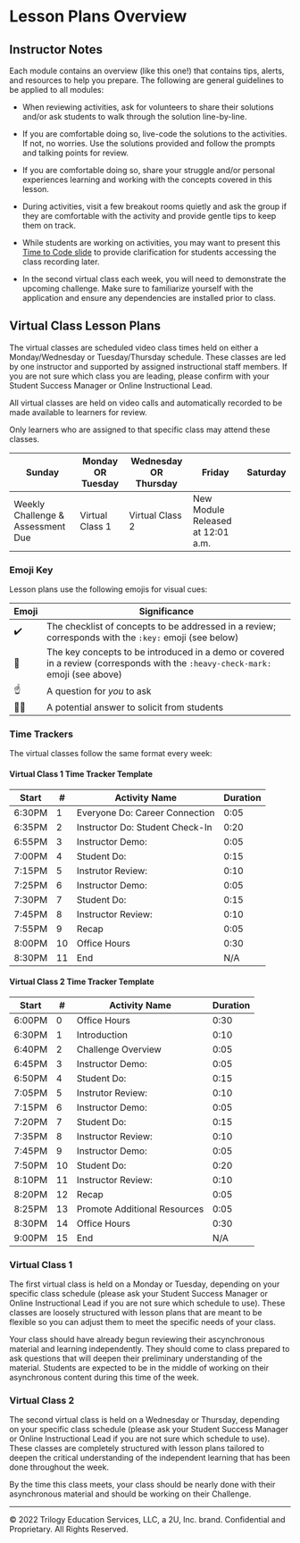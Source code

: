 # Lesson Plans Overview

## Instructor Notes

Each module contains an overview (like this one!) that contains tips, alerts, and resources to help you prepare. The following are general guidelines to be applied to all modules:

- When reviewing activities, ask for volunteers to share their solutions and/or ask students to walk through the solution line-by-line.

- If you are comfortable doing so, live-code the solutions to the activities. If not, no worries. Use the solutions provided and follow the prompts and talking points for review.

- If you are comfortable doing so, share your struggle and/or personal experiences learning and working with the concepts covered in this lesson.

- During activities, visit a few breakout rooms quietly and ask the group if they are comfortable with the activity and provide gentle tips to keep them on track.

- While students are working on activities, you may want to present this [Time to Code slide](https://docs.google.com/presentation/d/1fUrXBMNng_r8NFkm2aGeO5yy4Eo_OQe0RpNjb2Iqqd4/edit?usp=sharing) to provide clarification for students accessing the class recording later.

- In the second virtual class each week, you will need to demonstrate the upcoming challenge. Make sure to familiarize yourself with the application and ensure any dependencies are installed prior to class.


## Virtual Class Lesson Plans

The virtual classes are scheduled video class times held on either a Monday/Wednesday or Tuesday/Thursday schedule. These classes are led by one instructor and supported by assigned instructional staff members. If you are not sure which class you are leading, please confirm with your Student Success Manager or Online Instructional Lead.

All virtual classes are held on video calls and automatically recorded to be made available to learners for review.

Only learners who are assigned to that specific class may attend these classes.

| Sunday        | Monday OR Tuesday             | Wednesday OR Thursday    | Friday                         |  Saturday|
|---            |---                            |---                       |---                             |---       |
| Weekly Challenge & Assessment Due | Virtual Class 1   | Virtual Class 2 | New Module Released at 12:01 a.m. |          |

### Emoji Key

Lesson plans use the following emojis for visual cues: 

| Emoji     | Significance          |
| ---       | ---                   |
| ✔️         | The checklist of concepts to be addressed in a review; corresponds with the `:key:` emoji (see below) |
| 🔑         | The key concepts to be introduced in a demo or covered in a review (corresponds with the `:heavy-check-mark:` emoji (see above)|
| ☝️         | A question for _you_ to ask             |
| 🙋‍♀️        | A potential answer to solicit from students |


### Time Trackers

The virtual classes follow the same format every week:

#### Virtual Class 1 Time Tracker Template

| Start  | #   | Activity Name                   | Duration |
| ------ | --- | ------------------------------  | -------- |
| 6:30PM | 1   | Everyone Do: Career Connection  | 0:05     |
| 6:35PM | 2   | Instructor Do: Student Check-In | 0:20     |
| 6:55PM | 3   | Instructor Demo:                | 0:05     |
| 7:00PM | 4   | Student Do:                     | 0:15     |
| 7:15PM | 5   | Instrutor Review:               | 0:10     |
| 7:25PM | 6   | Instructor Demo:                | 0:05     |
| 7:30PM | 7   | Student Do:                     | 0:15     |
| 7:45PM | 8   | Instructor Review:              | 0:10     |
| 7:55PM | 9   | Recap                           | 0:05     |
| 8:00PM | 10  | Office Hours                    | 0:30     |
| 8:30PM | 11  | End                             | N/A      |

#### Virtual Class 2 Time Tracker Template

| Start  | #   | Activity Name                | Duration |
| ------ | --- | ---------------------------- | -------- |
| 6:00PM | 0   | Office Hours                 | 0:30     |
| 6:30PM | 1   | Introduction                 | 0:10     |
| 6:40PM | 2   | Challenge Overview           | 0:05     |
| 6:45PM | 3   | Instructor Demo:             | 0:05     |
| 6:50PM | 4   | Student Do:                  | 0:15     |
| 7:05PM | 5   | Instrutor Review:            | 0:10     |
| 7:15PM | 6   | Instructor Demo:             | 0:05     |
| 7:20PM | 7   | Student Do:                  | 0:15     |
| 7:35PM | 8   | Instructor Review:           | 0:10     |
| 7:45PM | 9   | Instructor Demo:             | 0:05     |
| 7:50PM | 10  | Student Do:                  | 0:20     |
| 8:10PM | 11  | Instructor Review:           | 0:10     |
| 8:20PM | 12  | Recap                        | 0:05     |
| 8:25PM | 13  | Promote Additional Resources | 0:05     |
| 8:30PM | 14  | Office Hours                 | 0:30     |
| 9:00PM | 15  | End                          | N/A      |


### Virtual Class 1

The first virtual class is held on a Monday or Tuesday, depending on your specific class schedule (please ask your Student Success Manager or Online Instructional Lead if you are not sure which schedule to use). These classes are loosely structured with lesson plans that are meant to be flexible so you can adjust them to meet the specific needs of your class.

Your class should have already begun reviewing their ascynchronous material and learning independently. They should come to class prepared to ask questions that will deepen their preliminary understanding of the material. Students are expected to be in the middle of working on their asynchronous content during this time of the week.


### Virtual Class 2

The second virtual class is held on a Wednesday or Thursday, depending on your specific class schedule (please ask your Student Success Manager or Online Instructional Lead if you are not sure which schedule to use). These classes are completely structured with lesson plans tailored to deepen the critical understanding of the independent learning that has been done throughout the week.

By the time this class meets, your class should be nearly done with their asynchronous material and should be working on their Challenge.

---
© 2022 Trilogy Education Services, LLC, a 2U, Inc. brand. Confidential and Proprietary. All Rights Reserved.
